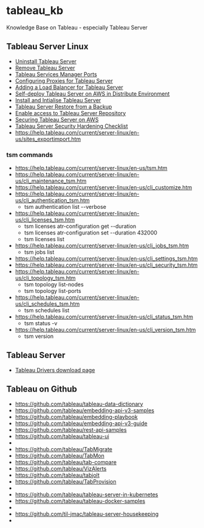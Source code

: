 # tableau_kb
Knowledge Base on Tableau - especially Tableau Server



## Tableau Server Linux

- [Uninstall Tableau Server](https://help.tableau.com/current/server-linux/en-us/uninstall_server.htm)
- [Remove Tableau Server](https://help.tableau.com/current/server-linux/en-us/remove_tableau.htm)
- [Tableau Services Manager Ports](https://help.tableau.com/current/server-linux/en-us/ports.htm)
- [Configuring Proxies for Tableau Server](https://help.tableau.com/current/server-linux/en-us/proxy.htm)
- [Adding a Load Balancer for Tableau Server](https://help.tableau.com/current/server-linux/en-us/distrib_lb.htm)
- [Self-deploy Tableau Server on AWS in Distribute Environment](https://help.tableau.com/current/server-linux/en-us/ts_aws_multiple_server.htm)
- [Install and Intialise Tableau Server](https://help.tableau.com/current/server-linux/en-us/setup.htm)
- [Tableau Server Restore from a Backup](https://help.tableau.com/current/server-linux/en-us/db_restore.htm)
- [Enable access to Tableau Server Repository](https://help.tableau.com/current/server-linux/en-us/perf_collect_server_repo.htm)
- [Securing Tableau Server on AWS](https://help.tableau.com/current/server-linux/en-us/ts_aws_securing.htm)
- [Tableau Server Security Hardening Checklist](https://help.tableau.com/current/server-linux/en-us/security_harden.htm)
- https://help.tableau.com/current/server-linux/en-us/sites_exportimport.htm

### tsm commands
- https://help.tableau.com/current/server-linux/en-us/tsm.htm
- https://help.tableau.com/current/server-linux/en-us/cli_maintenance_tsm.htm
- https://help.tableau.com/current/server-linux/en-us/cli_customize.htm
- https://help.tableau.com/current/server-linux/en-us/cli_authentication_tsm.htm
  - tsm authentication list --verbose
- https://help.tableau.com/current/server-linux/en-us/cli_licenses_tsm.htm
  - tsm licenses atr-configuration get --duration
  - tsm licenses atr-configuration set --duration 432000
  - tsm licenses list
- https://help.tableau.com/current/server-linux/en-us/cli_jobs_tsm.htm
  - tsm jobs list
- https://help.tableau.com/current/server-linux/en-us/cli_settings_tsm.htm
- https://help.tableau.com/current/server-linux/en-us/cli_security_tsm.htm
- https://help.tableau.com/current/server-linux/en-us/cli_topology_tsm.htm
  - tsm topology list-nodes
  - tsm topology list-ports
- https://help.tableau.com/current/server-linux/en-us/cli_schedules_tsm.htm
  - tsm schedules list
- https://help.tableau.com/current/server-linux/en-us/cli_status_tsm.htm
  - tsm status -v
- https://help.tableau.com/current/server-linux/en-us/cli_version_tsm.htm
  - tsm version




## Tableau Server
- [Tableau Drivers download page](https://www.tableau.com/support/drivers)

## Tableau on Github
- https://github.com/tableau/tableau-data-dictionary
- https://github.com/tableau/embedding-api-v3-samples
- https://github.com/tableau/embedding-playbook
- https://github.com/tableau/embedding-api-v3-guide
- https://github.com/tableau/rest-api-samples
- https://github.com/tableau/tableau-ui
- 
- https://github.com/tableau/TabMigrate
- https://github.com/tableau/TabMon
- https://github.com/tableau/tab-compare
- https://github.com/tableau/VizAlerts
- https://github.com/tableau/tabjolt
- https://github.com/tableau/TabProvision
- 
- https://github.com/tableau/tableau-server-in-kubernetes
- https://github.com/tableau/tableau-docker-samples
- 
- https://github.com/til-jmac/tableau-server-housekeeping
- 
